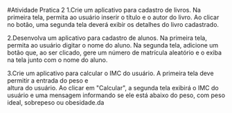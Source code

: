 #Atividade Pratica 2
1.Crie um aplicativo para cadastro de livros. Na primeira tela, permita ao usuário inserir o título e o 
autor do livro. Ao clicar no botão, uma segunda tela deverá exibir os detalhes do livro cadastrado.

2.Desenvolva um aplicativo para cadastro de alunos. Na primeira tela, permita ao usuário digitar 
o nome do aluno. Na segunda tela, adicione um botão que, ao ser clicado, gere um número de matrícula aleatório 
e o exiba na tela junto com o nome do aluno.

3.Crie um aplicativo para calcular o IMC do usuário. A primeira tela deve permitir a entrada do peso e  
altura do usuário. Ao clicar em "Calcular", a segunda tela exibirá o IMC do usuário e uma mensagem informando
se ele está abaixo do peso, com peso ideal, sobrepeso ou obesidade.da
